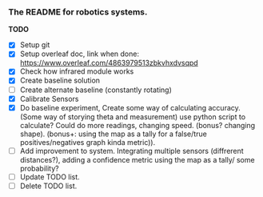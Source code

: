 ### The README for robotics systems. ###

__TODO__
- [x] Setup git
- [x] Setup overleaf doc, link when done: https://www.overleaf.com/4863979513zbkvhxdvsqpd 
- [x] Check how infrared module works
- [x] Create baseline solution
- [ ] Create alternate baseline (constantly rotating)
- [x] Calibrate Sensors
- [x] Do baseline experiment, Create some way of calculating accuracy. (Some way of storying theta and measurement) use python script to calculate? Could do more readings, changing speed. (bonus? changing shape). (bonus+: using the map as a tally for a false/true positives/negatives graph kinda metric)).
- [ ] Add improvement to system. Integrating multiple sensors (diffrerent distances?), adding a confidence metric using the map as a tally/ some probability?
- [ ] Update TODO list.
- [ ] Delete TODO list.
